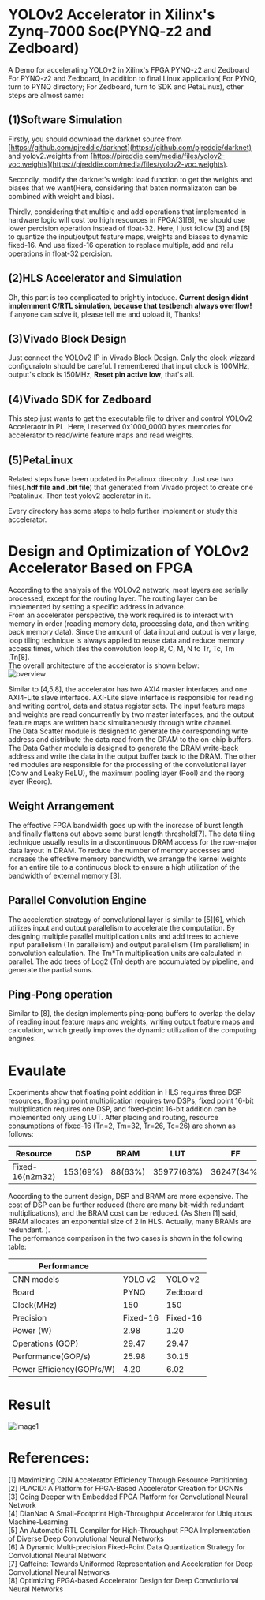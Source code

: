 # YOLOv2 Accelerator in Xilinx's Zynq-7000 Soc(PYNQ-z2 and Zedboard)
A Demo for accelerating YOLOv2 in Xilinx's FPGA PYNQ-z2 and Zedboard
For PYNQ-z2 and Zedboard, in addition to final Linux application( For PYNQ, turn to PYNQ directory; For Zedboard, turn to SDK and PetaLinux), other steps are almost same:
## (1)Software Simulation
Firstly, you should download the darknet source from [https://github.com/pjreddie/darknet](https://github.com/pjreddie/darknet) and yolov2.weights from [https://pjreddie.com/media/files/yolov2-voc.weights](https://pjreddie.com/media/files/yolov2-voc.weights). 

Secondly, modify the darknet's weight load function to get the weights and biases that we want(Here, considering that batcn normalizaton can be combined with weight and bias).

Thirdly, considering that multiple and add operations that implemented in hardware logic will cost too high resources in FPGA[3][6], we should use lower percision operation instead of float-32. Here, I just follow [3] and [6] to quantize the input/output feature maps, weights and biases to dynamic fixed-16. And use fixed-16 operation to replace multiple, add and relu operations in float-32 percision. 

## (2)HLS Accelerator and Simulation
Oh, this part is too complicated to brightly intoduce. __Current design didnt implemment C/RTL simulation, because that testbench always overflow!__ if anyone can solve it, please tell me and upload it, Thanks!
## (3)Vivado Block Design
Just connect the YOLOv2 IP in Vivado Block Design. Only the clock wizzard configuraiotn should be careful. I remembered that input clock is 100MHz, output's clock is 150MHz, __Reset pin active low__, that's all.
## (4)Vivado SDK for Zedboard
This step just wants to get the executable file to driver and control YOLOv2 Acceleraotr in PL. Here, I reserved 0x1000_0000 bytes memories for accelerator to read/wirte feature maps and read weights.
## (5)PetaLinux
Related steps have been updated in Petalinux direcotry. Just use two files(__.hdf file and .bit file__) that generated from Vivado project to create one Peatalinux. Then test yolov2 acclerator in it.

Every directory has some steps to help further implement or study this accelerator.


# Design and Optimization of YOLOv2 Accelerator Based on FPGA  
According to the analysis of the YOLOv2 network, most layers are serially processed, except for the routing layer. The routing layer can be implemented by setting a specific address in advance.   
From an accelerator perspective, the work required is to interact with memory in order (reading memory data, processing data, and then writing back memory data). Since the amount of data input and output is very large, loop tiling technique is always applied to reuse data and reduce memory access times, which tiles the convolution loop R, C, M, N to Tr, Tc, Tm ,Tn[8].  
The overall architecture of the accelerator is shown below:  
![overview](https://github.com/dhm2013724/yolov2_xilinx_fpga/blob/master/overview.png)

Similar to [4,5,8], the accelerator has two AXI4 master interfaces and one AXI4-Lite slave interface. AXI-Lite slave interface is responsible for reading and writing control, data and status register sets. The input feature maps and weights are read concurrently by two master interfaces, and the output feature maps are written back simultaneously through write channel.   
The Data Scatter module is designed to generate the corresponding write address and distribute the data read from the DRAM to the on-chip buffers. The Data Gather module is designed to generate the DRAM write-back address and write the data in the output buffer back to the DRAM. The other red modules are responsible for the processing of the convolutional layer (Conv and Leaky ReLU), the maximum pooling layer (Pool) and the reorg layer (Reorg).  

## Weight Arrangement   
The effective FPGA bandwidth goes up with the increase of burst length and finally flattens out above some burst length threshold[7]. The data tiling technique usually results in a discontinuous DRAM access for the row-major data layout in DRAM. To reduce the number of memory accesses and increase the effective memory bandwidth, we arrange the kernel weights for an entire tile to a continuous block to ensure a high utilization of the bandwidth of external memory [3].  

## Parallel Convolution Engine  
The acceleration strategy of convolutional layer is similar to [5][6], which utilizes input and output parallelism to accelerate the computation. By designing multiple parallel multiplication units and add trees to achieve input parallelism (Tn parallelism) and output parallelism (Tm parallelism) in convolution calculation. The Tm*Tn multiplication units are calculated in parallel. The add trees of Log2 (Tn) depth are accumulated by pipeline, and generate the partial sums.  

## Ping-Pong operation  
Similar to [8], the design implements ping-pong buffers to overlap the delay of reading input feature maps and weights, writing output feature maps and calculation, which greatly improves the dynamic utilization of the computing engines.  

# Evaulate  
Experiments show that floating point addition in HLS requires three DSP resources, floating point multiplication requires two DSPs; fixed point 16-bit multiplication requires one DSP, and fixed-point 16-bit addition can be implemented only using LUT. After placing and routing, resource consumptions of fixed-16 (Tn=2, Tm=32, Tr=26, Tc=26) are shown as follows:     

  |  Resource     |  DSP      | BRAM      | LUT        |  FF        | Freq   |
  |  -----        |   -----   | -----     | -----      |  -----     | -----  |
  |Fixed-16(n2m32)| 153(69%)  | 88(63%)  | 35977(68%) | 36247(34%) |	150MHz |

According to the current design, DSP and BRAM are more expensive. The cost of DSP can be further reduced (there are many bit-width redundant multiplications), and the BRAM cost can be reduced. (As Shen [1] said, BRAM allocates an exponential size of 2 in HLS. Actually, many BRAMs are redundant. ).  
The performance comparison in the two cases is shown in the following table:  
  
| Performance              |        |        |
|  -----                   | -----  | -----  |
|CNN models	               |YOLO v2 |YOLO v2 |
|Board                     | PYNQ   |Zedboard|                
|Clock(MHz)		             |  150   |  150   |
|Precision		             |Fixed-16|Fixed-16|
|Power (W)		             |   2.98 |   1.20 |
|Operations (GOP)		       |29.47   |29.47   |
|Performance(GOP/s)		     |25.98   |30.15   |
|Power Efficiency(GOP/s/W) |	4.20  | 6.02   |

# Result  
![image1](https://github.com/dhm2013724/yolov2_xilinx_fpga/blob/150MHzTn4Tm32Tr26Tc26Cin4Cout2/pynq/result2.jpg)

# References:  
[1] Maximizing CNN Accelerator Efficiency Through Resource Partitioning  
[2] PLACID: A Platform for FPGA-Based Accelerator Creation for DCNNs  
[3] Going Deeper with Embedded FPGA Platform for Convolutional Neural Network  
[4] DianNao A Small-Footprint High-Throughput Accelerator for Ubiquitous Machine-Learning  
[5] An Automatic RTL Compiler for High-Throughput FPGA Implementation of Diverse Deep Convolutional Neural Networks  
[6] A Dynamic Multi-precision Fixed-Point Data Quantization Strategy for Convolutional Neural Network  
[7] Caffeine: Towards Uniformed Representation and Acceleration for Deep Convolutional Neural Networks  
[8] Optimizing FPGA-based Accelerator Design for Deep Convolutional Neural Networks  


  
  


